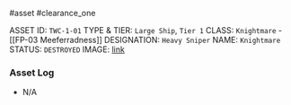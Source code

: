 #asset #clearance_one 

ASSET ID: `TWC-1-01`
TYPE & TIER: `Large Ship`, `Tier 1`
CLASS: `Knightmare` - [[FP-03 Meeferradness]]
DESIGNATION: `Heavy Sniper`
NAME: `Knightmare`
STATUS: `DESTROYED`
IMAGE: [link](https://cdn.discordapp.com/attachments/1119399681026424882/1125596650317041774/20230704021547_1.jpg)
### Asset Log
- N/A